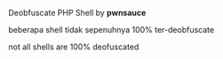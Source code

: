 Deobfuscate PHP Shell by <b>pwnsauce</b>


beberapa shell tidak sepenuhnya 100% ter-deobfuscate

not all shells are 100% deofuscated
